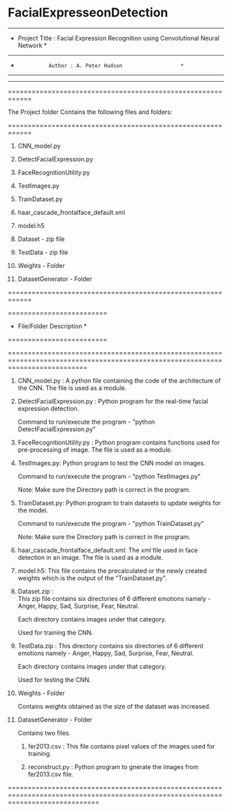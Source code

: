 # FacialExpresseonDetection
************************************************************************************

* Project Title : Facial Expression Recognition using Convolutional Neural Network *

************************************************************************************

* 				Author : A. Peter Hudson	      		   *
***************************************************************

*********************

============================================================

The Project folder Contains the following files and folders:

============================================================

1. CNN_model.py

2. DetectFacialExpression.py

3. FaceRecognitionUtility.py

4. TestImages.py

5. TrainDataset.py

6. haar_cascade_frontalface_default.xml

7. model.h5

8. Dataset - zip file

9. TestData - zip file
10. Weights - Folder

11. DatasetGenerator - Folder

============================================================



*=========================*

* File/Folder Description *

*=========================*


================================================================================================================================


1. CNN_model.py : A python file containing the code of the architecture of the CNN. The file is used as a module.



2. DetectFacialExpression.py : Python program for the real-time facial expression detection.
   
   Command to run/execute the program -  "python DetectFacialExpression.py" 



3. FaceRecognitionUtility.py : Python program contains functions used for pre-processing of image. The file is used as a module.



4. TestImages.py: Python program to test the CNN model on images.

   Command to run/execute the program -  "python TestImages.py"    
   
   Note: Make sure the Directory path is correct in the program.



5. TrainDataset.py: Python program to train datasets to update weights for the model.
   
   Command to run/execute the program -  "python TrainDataset.py"    
   
   Note: Make sure the Directory path is correct in the program.



6. haar_cascade_frontalface_default.xml: The xml file used in face detection in an image. The file is used as a module.



7. model.h5: This file contains the precalculated or the newly created weights which is the output of the "TrainDataset.py".



8. Dataset.zip :   
   This zip file contains six directories of 6 different emotions namely - Anger, Happy, Sad, Surprise, Fear, Neutral.
   
   Each directory contains images under that category.
   
   Used for training the CNN.



9. TestData.zip :
   This directory contains six directories of 6 different emotions namely - Anger, Happy, Sad, Surprise, Fear, Neutral.
   
   Each directory contains images under that category.
   
   Used for testing the CNN.



10. Weights - Folder
    
    Contains weights obtained as the size of the dataset was increased.



11. DatasetGenerator - Folder
    
    Contains two files.
    
    1. fer2013.csv : This file contains pixel values of the images used for training.
	
    2. reconstruct.py : Python program to gnerate the images from fer2013.csv file.



===================================================================================================================================
